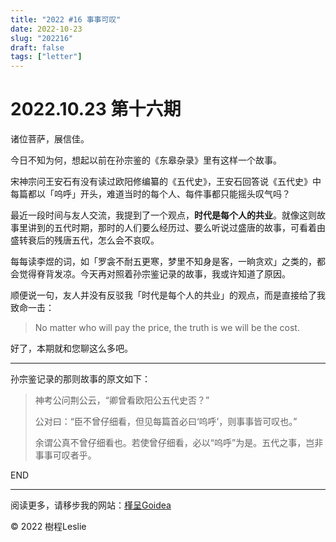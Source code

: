 ```yaml
---
title: "2022 #16 事事可叹"
date: 2022-10-23
slug: "202216"
draft: false
tags: ["letter"]
---
```



# 2022.10.23 第十六期

诸位菩萨，展信佳。

今日不知为何，想起以前在孙宗鉴的《东皋杂录》里有这样一个故事。

宋神宗问王安石有没有读过欧阳修编纂的《五代史》，王安石回答说《五代史》中每篇都以「呜呼」开头，难道当时的每个人、每件事都只能摇头叹气吗？

最近一段时间与友人交流，我提到了一个观点，**时代是每个人的共业**。就像这则故事里讲到的五代时期，那时的人们要么经历过、要么听说过盛唐的故事，可看着由盛转衰后的残唐五代，怎么会不哀叹。

每每读李煜的词，如「罗衾不耐五更寒，梦里不知身是客，一晌贪欢」之类的，都会觉得脊背发凉。今天再对照着孙宗鉴记录的故事，我或许知道了原因。

顺便说一句，友人并没有反驳我「时代是每个人的共业」的观点，而是直接给了我致命一击：

> No matter who will pay the price,  the truth is we will be the cost.

好了，本期就和您聊这么多吧。

---

孙宗鉴记录的那则故事的原文如下：

> 神考公问荆公云，“卿曾看欧阳公五代史否？”
>
> 公对曰：“臣不曾仔细看，但见每篇首必曰‘呜呼’，则事事皆可叹也。”
>
> 余谓公真不曾仔细看也。若使曾仔细看，必以“呜呼”为是。五代之事，岂非事事可叹者乎。

END

---

阅读更多，请移步我的网站：[槿呈Goidea](https://www.justgoidea.com/)

© 2022 樹程Leslie
